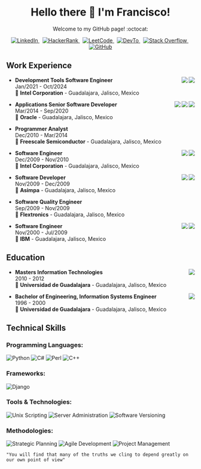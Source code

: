 <!--

# Hello there

**frantizek/frantizek** is a ✨ _special_ ✨ repository because its `README.md` (this file) appears on your GitHub profile.

Here are some ideas to get you started:

- 🔭 I’m currently working on ...
- 🌱 I’m currently learning ...
- 👯 I’m looking to collaborate on ...
- 🤔 I’m looking for help with ...
- 💬 Ask me about ...
- 📫 How to reach me: ...
- 😄 Pronouns: ...
- ⚡ Fun fact: ...

"You will find that many of the truths we cling to depend greatly on our own point of view" 

“Overwhelming odds, tough target, scant chance of survival, business as usual for Rogue Squadron.” 

"Do or do not. There is no try."

-->

<h1 align="center">
  Hello there 👋 I'm Francisco!
</h1>

<p align="center">
  Welcome to my GitHub page! :octocat:
</p>

<p align="center">
  <a href="https://www.linkedin.com/in/frantizek/" target="_blank" title="LinkedIn">
    <img alt="LinkedIn" src="https://img.shields.io/badge/linkedin-%230077B5.svg?&style=for-the-badge&logo=linkedin&logoColor=white" />
  </a>&nbsp;
  <a href="https://www.hackerrank.com/frantizek/" target="_blank" title="HackerRank">
    <img alt="HackerRank" src="https://img.shields.io/badge/-Hackerrank-2EC866?style=for-the-badge&logo=HackerRank&logoColor=white" />
  </a>&nbsp;
  <a href="https://leetcode.com/frantizek/" target="_blank" title="LeetCode">
    <img alt="LeetCode" src="https://img.shields.io/badge/-LeetCode-FFA116?style=for-the-badge&logo=LeetCode&logoColor=black" />
  </a>&nbsp;
  <a href="https://dev.to/frantizek/" target="_blank" title="Dev.to">
    <img alt="DevTo" src="https://img.shields.io/badge/dev.to-0A0A0A?style=for-the-badge&logo=devdotto&logoColor=white" />
  </a>&nbsp;
  <a href="https://stackoverflow.com/users/14416831/frantizek" target="_blank" title="Stack Overflow">
    <img alt="Stack Overflow" src="https://img.shields.io/badge/Stack_Overflow-FE7A16?style=for-the-badge&logo=stack-overflow&logoColor=white" />
  </a>&nbsp;
  <a class="social-badge" href="https://github.com/frantizek" target="_blank" title="GitHub">
  <img alt="GitHub" src="https://img.shields.io/badge/GitHub-100000?style=for-the-badge&logo=github&logoColor=white" />
  </a>
</p>


## Work Experience

<img align="right" src="https://img.shields.io/badge/C%23-239120?style=for-the-badge&logo=c-sharp&logoColor=white" />
<img align="right" src="https://img.shields.io/badge/Python-3776AB?style=for-the-badge&logo=python&logoColor=white" />

- **Development Tools Software Engineer**\
Jan/2021 - Oct/2024\
📍 **Intel Corporation** - Guadalajara, Jalisco, Mexico

<img align="right" src="https://img.shields.io/badge/Perl-39457E?style=for-the-badge&logo=perl&logoColor=white" />
<img align="right" src="https://img.shields.io/badge/Shell_Script-121011?style=for-the-badge&logo=gnu-bash&logoColor=white" />
<img align="right" src="https://img.shields.io/badge/Python-14354C?style=for-the-badge&logo=python&logoColor=white" />

- **Applications Senior Software Developer**\
Mar/2014 - Sep/2020\
📍 **Oracle** - Guadalajara, Jalisco, Mexico


- **Programmer Analyst**\
Dec/2010 - Mar/2014\
📍 **Freescale Semiconductor** - Guadalajara, Jalisco, Mexico

<img align="right" src="https://img.shields.io/badge/Perl-39457E?style=for-the-badge&logo=perl&logoColor=white" />
<img align="right" src="https://img.shields.io/badge/VIM-%2311AB00.svg?&style=for-the-badge&logo=vim&logoColor=white" />

- **Software Engineer**\
Dec/2009 - Nov/2010\
📍 **Intel Corporation** - Guadalajara, Jalisco, Mexico

<img align="right" src="https://img.shields.io/badge/Java-ED8B00?style=for-the-badge&logo=openjdk&logoColor=white" />
<img align="right" src="https://img.shields.io/badge/Joomla-5091CD?style=for-the-badge&logo=joomla&logoColor=white" />

- **Software Developer**\
Nov/2009 - Dec/2009\
📍 **Asimpa** - Guadalajara, Jalisco, Mexico


- **Software Quality Engineer**\
Sep/2009 - Nov/2009\
📍 **Flextronics** - Guadalajara, Jalisco, Mexico


<img align="right" src="https://img.shields.io/badge/Perl-39457E?style=for-the-badge&logo=perl&logoColor=white" />
<img align="right" src="https://img.shields.io/badge/Shell_Script-121011?style=for-the-badge&logo=gnu-bash&logoColor=white" />

- **Software Engineer**\
Nov/2000 - Jul/2009\
📍 **IBM** - Guadalajara, Jalisco, Mexico

## Education


<img align="right" src="https://img.shields.io/badge/Universidad_de_Guadalajara-CUCEA-4682b4" />
                                                                                                      
- **Masters Information Technologies**\
2010 - 2012\
📍 **Universidad de Guadalajara** - Guadalajara, Jalisco, Mexico

<img align="right" src="https://img.shields.io/badge/Universidad_de_Guadalajara-CUCEI-orange" />

- **Bachelor of Engineering, Information Systems Engineer**\
1996 - 2000\
📍 **Universidad de Guadalajara** - Guadalajara, Jalisco, Mexico

## Technical Skills

### Programming Languages: 
<img
  alt="Python"
  src="https://img.shields.io/badge/Python-3.10-%233775A9.svg?&style=for-the-badge&logo=python&logoColor=%23FFD43B"
/>
<img
  alt="C#"
  src="https://img.shields.io/badge/C%23-9.0-%23239120.svg?&style=for-the-badge&logo=c-sharp&logoColor=white"
/>
<img
  alt="Perl"
  src="https://img.shields.io/badge/Perl-5.34-%2300457C.svg?&style=for-the-badge&logo=perl&logoColor=white"
/>
<img
  alt="C++"
  src="https://img.shields.io/badge/C%2B%2B-17-%2300599C.svg?&style=for-the-badge&logo=c%2B%2B&logoColor=white"
/>
### Frameworks: 
<img
  alt="Django"
  src="https://img.shields.io/badge/Django-4.0-%23092E20.svg?&style=for-the-badge&logo=django&logoColor=white"
/>
### Tools & Technologies: 
<img
  alt="Unix Scripting"
  src="https://img.shields.io/badge/Unix%20Scripting-Bash-%234EAA25.svg?&style=for-the-badge&logo=gnu-bash&logoColor=white"
/>
<img
  alt="Server Administration"
  src="https://img.shields.io/badge/Server%20Administration-Linux-%23FCC624.svg?&style=for-the-badge&logo=linux&logoColor=black"
/>
<img
  alt="Software Versioning"
  src="https://img.shields.io/badge/Software%20Versioning-Git-%23F05032.svg?&style=for-the-badge&logo=git&logoColor=white"
/>
### Methodologies: 
<img
  alt="Strategic Planning"
  src="https://img.shields.io/badge/Strategic%20Planning-Trello-%2300749E.svg?&style=for-the-badge&logo=trello&logoColor=white"
/>
<img
  alt="Agile Development"
  src="https://img.shields.io/badge/Agile%20Development-Jira-%230052CC.svg?&style=for-the-badge&logo=jira&logoColor=white"
/> 
<img
  alt="Project Management"
  src="https://img.shields.io/badge/Project%20Management-Asana-%232F8EEB.svg?&style=for-the-badge&logo=asana&logoColor=white"
/>



``` 
"You will find that many of the truths we cling to depend greatly on our own point of view" 
```

